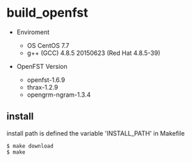 # build_openfst
- Enviroment
  - OS CentOS 7.7
  - g++ (GCC) 4.8.5 20150623 (Red Hat 4.8.5-39)

- OpenFST Version
  - openfst-1.6.9
  - thrax-1.2.9
  - opengrm-ngram-1.3.4

## install
install path is defined the variable 'INSTALL_PATH' in Makefile
```
$ make download
$ make
```
